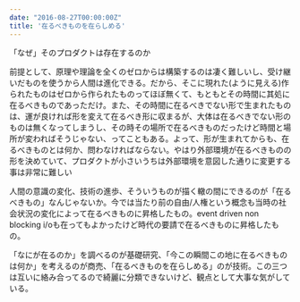 ```yaml
---
date: "2016-08-27T00:00:00Z"
title: '在るべきものを在らしめる'
---
```


「なぜ」そのプロダクトは存在するのか

前提として、原理や理論を全くのゼロからは構築するのは凄く難しいし、受け継いだものを使うから人間は進化できる。だから、そこに現れた(ように見える)作られたものはゼロから作られたものってほぼ無くて、もともとその時間に其処に在るべきものであっただけ。また、その時間に在るべきでない形で生まれたものは、運が良ければ形を変えて在るべき形に収まるが、大体は在るべきでない形のものは無くなってしまうし、その時その場所で在るべきものだったけど時間と場所が変わればそうじゃない、ってこともある。よって、形が生まれてからも、在るべきものとは何か、問わなければならない。やはり外部環境が在るべきものの形を決めていて、プロダクトが小さいうちは外部環境を意図した通りに変更する事は非常に難しい

人間の意識の変化、技術の進歩、そういうものが描く轍の間にできるのが「在るべきもの」なんじゃないか。今では当たり前の自由/人権という概念も当時の社会状況の変化によって在るべきものに昇格したもの。event driven non blocking i/oも在ってもよかったけど時代の要請で在るべきものに昇格したもの。

「なにが在るのか」を調べるのが基礎研究、「今この瞬間この地に在るべきものは何か」を考えるのが商売、「在るべきものを在らしめる」のが技術。この三つは互いに絡み合ってるので綺麗に分類できないけど、観点として大事な気がしている。

